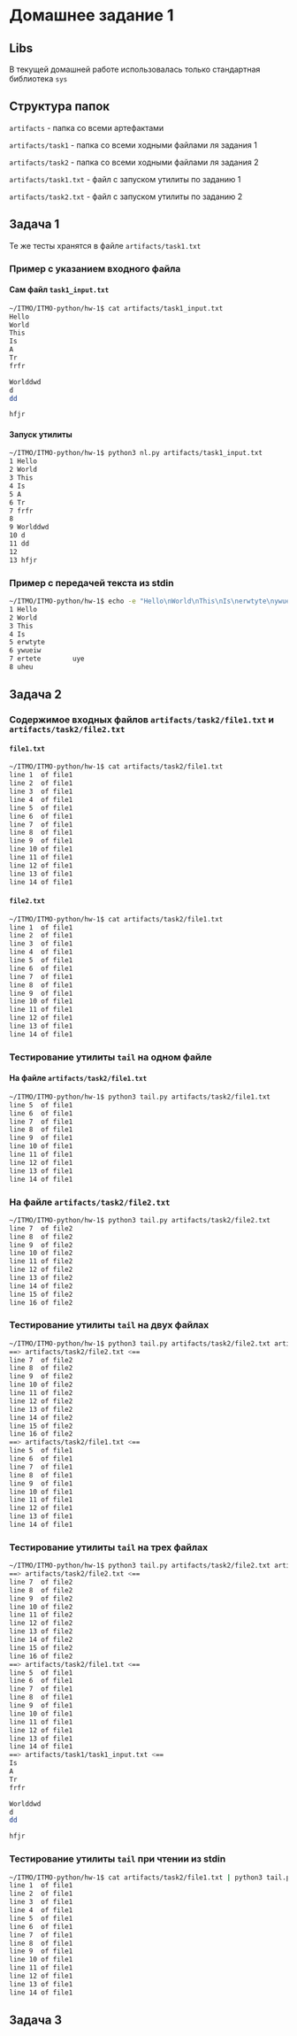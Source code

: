 # Домашнее задание 1

## Libs

В текущей домашней работе использовалась только стандартная библиотека `sys`

## Структура папок
`artifacts` - папка со всеми артефактами

`artifacts/task1` - папка со всеми ходными файлами ля задания 1

`artifacts/task2` - папка со всеми ходными файлами ля задания 2

`artifacts/task1.txt` - файл с запуском утилиты по заданию 1

`artifacts/task2.txt` - файл с запуском утилиты по заданию 2

## Задача 1

Те же тесты хранятся в файле `artifacts/task1.txt`

### Пример с указанием входного файла

#### Сам файл `task1_input.txt`


```bash
~/ITMO/ITMO-python/hw-1$ cat artifacts/task1_input.txt 
Hello
World
This
Is
A
Tr
frfr

Worlddwd
d
dd

hfjr
```
#### Запуск утилиты

```bash
~/ITMO/ITMO-python/hw-1$ python3 nl.py artifacts/task1_input.txt 
1 Hello
2 World
3 This
4 Is
5 A
6 Tr
7 frfr
8 
9 Worlddwd
10 d
11 dd
12 
13 hfjr
```

### Пример c передачей текста из stdin

```bash
~/ITMO/ITMO-python/hw-1$ echo -e "Hello\nWorld\nThis\nIs\nerwtyte\nywueiw\nertete\tuye\nuheu" | python3 nl.py 
1 Hello
2 World
3 This
4 Is
5 erwtyte
6 ywueiw
7 ertete        uye
8 uheu
```


## Задача 2

### Содержимое входных файлов `artifacts/task2/file1.txt` и `artifacts/task2/file2.txt`

#### `file1.txt`

```bash
~/ITMO/ITMO-python/hw-1$ cat artifacts/task2/file1.txt 
line 1  of file1
line 2  of file1
line 3  of file1
line 4  of file1
line 5  of file1
line 6  of file1
line 7  of file1
line 8  of file1
line 9  of file1
line 10 of file1
line 11 of file1
line 12 of file1
line 13 of file1
line 14 of file1
```

#### `file2.txt`

```bash
~/ITMO/ITMO-python/hw-1$ cat artifacts/task2/file1.txt 
line 1  of file1
line 2  of file1
line 3  of file1
line 4  of file1
line 5  of file1
line 6  of file1
line 7  of file1
line 8  of file1
line 9  of file1
line 10 of file1
line 11 of file1
line 12 of file1
line 13 of file1
line 14 of file1
```

### Тестирование утилиты `tail` на одном файле

#### На файле `artifacts/task2/file1.txt`

```bash
~/ITMO/ITMO-python/hw-1$ python3 tail.py artifacts/task2/file1.txt 
line 5  of file1
line 6  of file1
line 7  of file1
line 8  of file1
line 9  of file1
line 10 of file1
line 11 of file1
line 12 of file1
line 13 of file1
line 14 of file1
```


### На файле `artifacts/task2/file2.txt`

```bash
~/ITMO/ITMO-python/hw-1$ python3 tail.py artifacts/task2/file2.txt 
line 7  of file2
line 8  of file2
line 9  of file2
line 10 of file2
line 11 of file2
line 12 of file2
line 13 of file2
line 14 of file2
line 15 of file2
line 16 of file2
```

### Тестирование утилиты `tail` на двух файлах

```bash
~/ITMO/ITMO-python/hw-1$ python3 tail.py artifacts/task2/file2.txt artifacts/task2/file1.txt 
==> artifacts/task2/file2.txt <==
line 7  of file2
line 8  of file2
line 9  of file2
line 10 of file2
line 11 of file2
line 12 of file2
line 13 of file2
line 14 of file2
line 15 of file2
line 16 of file2
==> artifacts/task2/file1.txt <==
line 5  of file1
line 6  of file1
line 7  of file1
line 8  of file1
line 9  of file1
line 10 of file1
line 11 of file1
line 12 of file1
line 13 of file1
line 14 of file1
```

### Тестирование утилиты `tail` на трех файлах

```bash
~/ITMO/ITMO-python/hw-1$ python3 tail.py artifacts/task2/file2.txt artifacts/task2/file1.txt artifacts/task1/task1_input.txt 
==> artifacts/task2/file2.txt <==
line 7  of file2
line 8  of file2
line 9  of file2
line 10 of file2
line 11 of file2
line 12 of file2
line 13 of file2
line 14 of file2
line 15 of file2
line 16 of file2
==> artifacts/task2/file1.txt <==
line 5  of file1
line 6  of file1
line 7  of file1
line 8  of file1
line 9  of file1
line 10 of file1
line 11 of file1
line 12 of file1
line 13 of file1
line 14 of file1
==> artifacts/task1/task1_input.txt <==
Is
A
Tr
frfr

Worlddwd
d
dd

hfjr
```

### Тестирование утилиты `tail` при чтении из stdin

```bash
~/ITMO/ITMO-python/hw-1$ cat artifacts/task2/file1.txt | python3 tail.py 
line 1  of file1
line 2  of file1
line 3  of file1
line 4  of file1
line 5  of file1
line 6  of file1
line 7  of file1
line 8  of file1
line 9  of file1
line 10 of file1
line 11 of file1
line 12 of file1
line 13 of file1
line 14 of file1
```


## Задача 3






